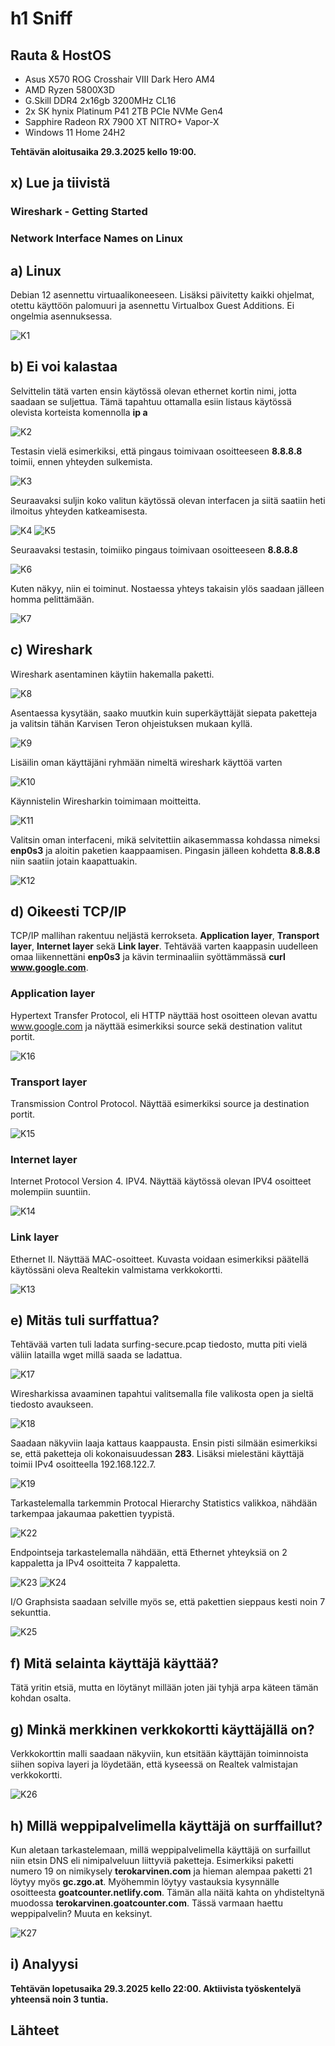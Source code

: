 # h1 Sniff

## Rauta & HostOS

- Asus X570 ROG Crosshair VIII Dark Hero AM4
- AMD Ryzen 5800X3D
- G.Skill DDR4 2x16gb 3200MHz CL16
- 2x SK hynix Platinum P41 2TB PCIe NVMe Gen4
- Sapphire Radeon RX 7900 XT NITRO+ Vapor-X
- Windows 11 Home 24H2

**Tehtävän aloitusaika 29.3.2025 kello 19:00.**

## x) Lue ja tiivistä

### Wireshark - Getting Started

### Network Interface Names on Linux

## a) Linux
Debian 12 asennettu virtuaalikoneeseen. Lisäksi päivitetty kaikki ohjelmat, otettu käyttöön palomuuri ja asennettu Virtualbox Guest Additions. Ei ongelmia asennuksessa.

![K1](1.png)

## b) Ei voi kalastaa
Selvittelin tätä varten ensin käytössä olevan ethernet kortin nimi, jotta saadaan se suljettua. Tämä tapahtuu ottamalla esiin listaus käytössä olevista korteista komennolla **ip a**

![K2](2.png)

Testasin vielä esimerkiksi, että pingaus toimivaan osoitteeseen **8.8.8.8** toimii, ennen yhteyden sulkemista.

![K3](3.png)

Seuraavaksi suljin koko valitun käytössä olevan interfacen ja siitä saatiin heti ilmoitus yhteyden katkeamisesta.

![K4](4.png)
![K5](5.png)

Seuraavaksi testasin, toimiiko pingaus toimivaan osoitteeseen **8.8.8.8**

![K6](6.png)

Kuten näkyy, niin ei toiminut. Nostaessa yhteys takaisin ylös saadaan jälleen homma pelittämään.

![K7](7.png)

## c) Wireshark
Wireshark asentaminen käytiin hakemalla paketti.

![K8](8.png)

Asentaessa kysytään, saako muutkin kuin superkäyttäjät siepata paketteja ja valitsin tähän Karvisen Teron ohjeistuksen mukaan kyllä.

![K9](9.png)

Lisäilin oman käyttäjäni ryhmään nimeltä wireshark käyttöä varten

![K10](10.png)

Käynnistelin Wiresharkin toimimaan moitteitta.

![K11](11.png)

Valitsin oman interfaceni, mikä selvitettiin aikasemmassa kohdassa nimeksi **enp0s3** ja aloitin paketien kaappaamisen. Pingasin jälleen kohdetta **8.8.8.8** niin saatiin jotain kaapattuakin.

![K12](12.png)

## d) Oikeesti TCP/IP
TCP/IP mallihan rakentuu neljästä kerrokseta. **Application layer**, **Transport layer**, **Internet layer** sekä **Link layer**. Tehtävää varten kaappasin uudelleen omaa liikennettäni **enp0s3** ja kävin terminaaliin syöttämmässä **curl www.google.com**. 

### Application layer
Hypertext Transfer Protocol, eli HTTP näyttää host osoitteen olevan avattu www.google.com ja näyttää esimerkiksi source sekä destination valitut portit.

![K16](16.png)

### Transport layer
Transmission Control Protocol. Näyttää esimerkiksi source ja destination portit.

![K15](15.png)

### Internet layer
Internet Protocol Version 4. IPV4. Näyttää käytössä olevan IPV4 osoitteet molempiin suuntiin.

![K14](14.png)

### Link layer
Ethernet II. Näyttää MAC-osoitteet. Kuvasta voidaan esimerkiksi päätellä käytössäni oleva Realtekin valmistama verkkokortti.

![K13](13.png)

## e) Mitäs tuli surffattua?
Tehtävää varten tuli ladata surfing-secure.pcap tiedosto, mutta piti vielä väliin latailla wget millä saada se ladattua. 

![K17](17.png)

Wiresharkissa avaaminen tapahtui valitsemalla file valikosta open ja sieltä tiedosto avaukseen.

![K18](18.png)

Saadaan näkyviin laaja kattaus kaappausta. Ensin pisti silmään esimerkiksi se, että paketteja oli kokonaisuudessan **283**. Lisäksi mielestäni käyttäjä toimii IPv4 osoitteella 192.168.122.7.

![K19](19.png)

Tarkastelemalla tarkemmin Protocal Hierarchy Statistics valikkoa, nähdään tarkempaa jakaumaa pakettien tyypistä.

![K22](22.png)

Endpointseja tarkastelemalla nähdään, että Ethernet yhteyksiä on 2 kappaletta ja IPv4 osoitteita 7 kappaletta.

![K23](23.png)
![K24](24.png)

I/O Graphsista saadaan selville myös se, että pakettien sieppaus kesti noin 7 sekunttia.

![K25](25.png)

## f) Mitä selainta käyttäjä käyttää?
Tätä yritin etsiä, mutta en löytänyt millään joten jäi tyhjä arpa käteen tämän kohdan osalta.

## g) Minkä merkkinen verkkokortti käyttäjällä on?
Verkkokorttin malli saadaan näkyviin, kun etsitään käyttäjän toiminnoista siihen sopiva layeri ja löydetään, että kyseessä on Realtek valmistajan verkkokortti.

![K26](26.png)

## h) Millä weppipalvelimella käyttäjä on surffaillut?
Kun aletaan tarkastelemaan, millä weppipalvelimella käyttäjä on surfaillut niin etsin DNS eli nimipalveluun liittyviä paketteja. Esimerkiksi paketti numero 19 on nimikysely **terokarvinen.com** ja hieman alempaa paketti 21 löytyy myös **gc.zgo.at**. Myöhemmin löytyy vastauksia kysynnälle osoitteesta **goatcounter.netlify.com**. Tämän alla näitä kahta on yhdisteltynä muodossa **terokarvinen.goatcounter.com**. Tässä varmaan haettu weppipalvelin? Muuta en keksinyt.

![K27](27.png)

## i) Analyysi


**Tehtävän lopetusaika 29.3.2025 kello 22:00. Aktiivista työskentelyä yhteensä noin 3 tuntia.**

## Lähteet

